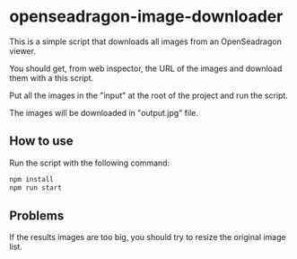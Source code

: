 # openseadragon-image-downloader

This is a simple script that downloads all images from an OpenSeadragon viewer.

You should get, from web inspector, the URL of the images and download them with a this script.

Put all the images in the "input" at the root of the project and run the script.

The images will be downloaded in "output.jpg" file.

## How to use
Run the script with the following command:
```bash
npm install
npm run start
```

## Problems
If the results images are too big, you should try to resize the original image list.
